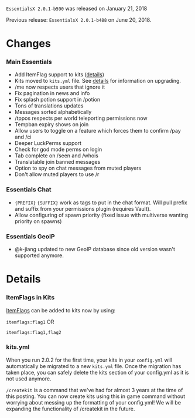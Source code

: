 `EssentialsX 2.0.1-b590` was released on January 21, 2018

Previous release: `EssentialsX 2.0.1-b488` on June 20, 2018.

# Changes
### Main Essentials
* Add ItemFlag support to kits ([details](https://github.com/EssentialsX/Essentials/wiki/2.0.2#itemflags-in-kits))
* Kits moved to `kits.yml` file. See [details](https://github.com/EssentialsX/Essentials/wiki/2.0.2#kitsyml) for information on upgrading.
* /me now respects users that ignore it
* Fix pagination in news and info
* Fix splash potion support in /potion
* Tons of translations updates
* Messages sorted alphabetically
* /tppos respects per world teleporting permissions now
* Tempban expiry shows on join
* Allow users to toggle on a feature which forces them to confirm /pay and /ci
* Deeper LuckPerms support
* Check for god mode perms on login
* Tab complete on /seen and /whois
* Translatable join banned messages
* Option to spy on chat messages from muted players
* Don't allow muted players to use /r


### Essentials Chat
* `{PREFIX}` `{SUFFIX}` work as tags to put in the chat format. Will pull prefix and suffix from your permissions plugin (requires Vault).
* Allow configuring of spawn priority (fixed issue with multiverse wanting priority on spawns)


### Essentials GeoIP
* @k-jiang updated to new GeoIP database since old version wasn't supported anymore.


# Details
### ItemFlags in Kits
[ItemFlags](https://hub.spigotmc.org/javadocs/spigot/org/bukkit/inventory/ItemFlag.html) can be added to kits now by using:

`itemflags:flag1` OR

`itemflags:flag1,flag2`

### kits.yml
When you run 2.0.2 for the first time, your kits in your `config.yml` will automatically be migrated to a new `kits.yml` file. Once the migration has taken place, you can safely delete the kits section of your config.yml as it is not used anymore.

`/createkit` is a command that we've had for almost 3 years at the time of this posting. You can now create kits using this in game command without worrying about messing up the formatting of your config.yml! We will be expanding the functionality of /createkit in the future.